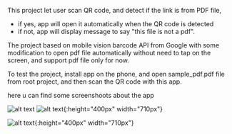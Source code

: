 This project let user scan QR code, and detect if the link is from PDF file,

- if yes, app will open it automatically when the QR code is detected
- if not, app will display message to say "this file is not a pdf".

The project based on mobile vision barcode API from Google with some modification to open pdf file automatically without need to tap on the screen, and 
support pdf file only for now.

To test the project, install app on the phone, and open sample_pdf.pdf file from root project, and then scan the QR code with this app.


here u can find some screenshoots about the app

![alt text](https://github.com/boblinux/AndroidBarCodeReader/blob/master/capture1.jpg)
![alt text](https://github.com/boblinux/AndroidBarCodeReader/blob/master/capture1.jpg){:height="400px" width="710px"}

![alt text](https://github.com/boblinux/AndroidBarCodeReader/blob/master/capture3.jpg){:height="400px" width="710px"}
